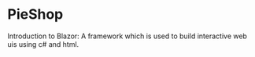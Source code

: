 # PieShop
Introduction to Blazor:
A framework which is used to build interactive web uis using c# and html.
